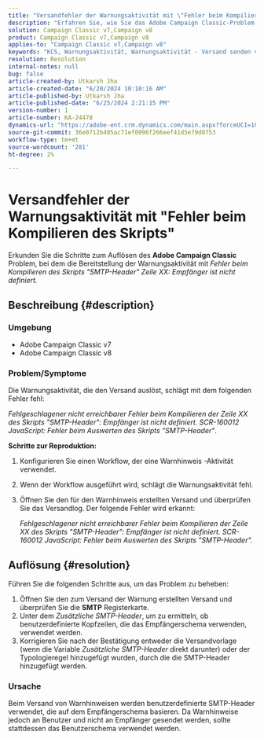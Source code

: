 ```yaml
---
title: "Versandfehler der Warnungsaktivität mit \"Fehler beim Kompilieren des Skripts\""
description: "Erfahren Sie, wie Sie das Adobe Campaign Classic-Problem beheben können, bei dem der Versand der Warnungsaktivität mit \"Fehler beim Kompilieren des Skripts\" fehlschlägt."
solution: Campaign Classic v7,Campaign v8
product: Campaign Classic v7,Campaign v8
applies-to: "Campaign Classic v7,Campaign v8"
keywords: "KCS, Warnungsaktivität, Warnungsaktivität - Versand senden von Nachrichten, Warnungsaktivität - Versandfehler beim Senden von Nachrichten"
resolution: Resolution
internal-notes: null
bug: false
article-created-by: Utkarsh Jha
article-created-date: "6/20/2024 10:10:16 AM"
article-published-by: Utkarsh Jha
article-published-date: "6/25/2024 2:21:15 PM"
version-number: 1
article-number: KA-24478
dynamics-url: "https://adobe-ent.crm.dynamics.com/main.aspx?forceUCI=1&pagetype=entityrecord&etn=knowledgearticle&id=e9bae346-ed2e-ef11-840a-00224809e160"
source-git-commit: 36e0712b405ac71ef0096f266eef41d5e79d0753
workflow-type: tm+mt
source-wordcount: '281'
ht-degree: 2%

---
```


# Versandfehler der Warnungsaktivität mit &quot;Fehler beim Kompilieren des Skripts&quot;


Erkunden Sie die Schritte zum Auflösen des <b>Adobe Campaign Classic</b> Problem, bei dem die Bereitstellung der Warnungsaktivität mit *Fehler beim Kompilieren des Skripts &quot;SMTP-Header&quot; Zeile XX: Empfänger ist nicht definiert.*

## Beschreibung {#description}


### Umgebung

- Adobe Campaign Classic v7
- Adobe Campaign Classic v8


### Problem/Symptome

Die Warnungsaktivität, die den Versand auslöst, schlägt mit dem folgenden Fehler fehl:

*Fehlgeschlagener nicht erreichbarer Fehler beim Kompilieren der Zeile XX des Skripts &quot;SMTP-Header&quot;: Empfänger ist nicht definiert. SCR-160012 JavaScript: Fehler beim Auswerten des Skripts &quot;SMTP-Header&quot;*.

<b>Schritte zur Reproduktion:</b>

1. Konfigurieren Sie einen Workflow, der eine Warnhinweis -Aktivität verwendet.
2. Wenn der Workflow ausgeführt wird, schlägt die Warnungsaktivität fehl.
3. Öffnen Sie den für den Warnhinweis erstellten Versand und überprüfen Sie das Versandlog. Der folgende Fehler wird erkannt:

   *Fehlgeschlagener nicht erreichbarer Fehler beim Kompilieren der Zeile XX des Skripts &quot;SMTP-Header&quot;: Empfänger ist nicht definiert. SCR-160012 JavaScript: Fehler beim Auswerten des Skripts &quot;SMTP-Header&quot;.*



## Auflösung {#resolution}


Führen Sie die folgenden Schritte aus, um das Problem zu beheben:

1. Öffnen Sie den zum Versand der Warnung erstellten Versand und überprüfen Sie die <b>SMTP</b> Registerkarte.
2. Unter dem *Zusätzliche SMTP-Header*, um zu ermitteln, ob benutzerdefinierte Kopfzeilen, die das Empfängerschema verwenden, verwendet werden.
3. Korrigieren Sie nach der Bestätigung entweder die Versandvorlage (wenn die Variable *Zusätzliche SMTP-Header* direkt darunter) oder der Typologieregel hinzugefügt wurden, durch die die SMTP-Header hinzugefügt werden.




### Ursache

Beim Versand von Warnhinweisen werden benutzerdefinierte SMTP-Header verwendet, die auf dem Empfängerschema basieren. Da Warnhinweise jedoch an Benutzer und nicht an Empfänger gesendet werden, sollte stattdessen das Benutzerschema verwendet werden.
